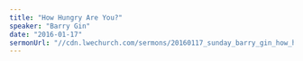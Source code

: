 ```yaml
---
title: "How Hungry Are You?"
speaker: "Barry Gin"
date: "2016-01-17"
sermonUrl: "//cdn.lwechurch.com/sermons/20160117_sunday_barry_gin_how_hungry_are_you.mp3"
---
```

